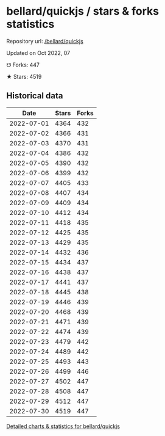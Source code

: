 # bellard/quickjs / stars & forks statistics

Repository url: [/bellard/quickjs](https://github.com/bellard/quickjs)

Updated on Oct 2022, 07

☋ Forks: 447

★ Stars: 4519

## Historical data
| Date | Stars | Forks |
|------|-------|-------|
| 2022-07-01 | 4364 | 432 | 
| 2022-07-02 | 4366 | 431 | 
| 2022-07-03 | 4370 | 431 | 
| 2022-07-04 | 4386 | 432 | 
| 2022-07-05 | 4390 | 432 | 
| 2022-07-06 | 4399 | 432 | 
| 2022-07-07 | 4405 | 433 | 
| 2022-07-08 | 4407 | 434 | 
| 2022-07-09 | 4409 | 434 | 
| 2022-07-10 | 4412 | 434 | 
| 2022-07-11 | 4418 | 435 | 
| 2022-07-12 | 4425 | 435 | 
| 2022-07-13 | 4429 | 435 | 
| 2022-07-14 | 4432 | 436 | 
| 2022-07-15 | 4434 | 437 | 
| 2022-07-16 | 4438 | 437 | 
| 2022-07-17 | 4441 | 437 | 
| 2022-07-18 | 4445 | 438 | 
| 2022-07-19 | 4446 | 439 | 
| 2022-07-20 | 4468 | 439 | 
| 2022-07-21 | 4471 | 439 | 
| 2022-07-22 | 4474 | 439 | 
| 2022-07-23 | 4479 | 442 | 
| 2022-07-24 | 4489 | 442 | 
| 2022-07-25 | 4493 | 443 | 
| 2022-07-26 | 4499 | 446 | 
| 2022-07-27 | 4502 | 447 | 
| 2022-07-28 | 4508 | 447 | 
| 2022-07-29 | 4512 | 447 | 
| 2022-07-30 | 4519 | 447 | 


[Detailed charts & statistics for bellard/quickjs](https://reviewgithub.com/rep/bellard/quickjs)
